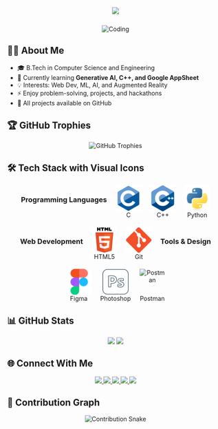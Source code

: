 <h1 align="center">
  <img src="https://readme-typing-svg.herokuapp.com?font=FiraCode&size=35&lines=Hi+I'm+Sarang+Gole!+👋" />
</h1>

<div align="center">
  <img src="https://github.com/user-attachments/assets/24c288ad-ac07-48ed-9caf-f6331a872611" alt="Coding" width="800"/>
</div>

## 👨‍💻 About Me
- 🎓 B.Tech in Computer Science and Engineering  
- 🌱 Currently learning **Generative AI, C++, and Google AppSheet**  
- 💡 Interests: Web Dev, ML, AI, and Augmented Reality  
- ⚡ Enjoy problem-solving, projects, and hackathons  
- 📂 All projects available on GitHub  

## 🏆 GitHub Trophies
<div align="center">
  <img src="https://github-profile-trophy.vercel.app/?username=Saranggole9106&theme=matrix&no-bg=true&no-frame=true&column=8&margin-w=15&margin-h=15" alt="GitHub Trophies" />
</div>

## 🛠️ Tech Stack with Visual Icons

<div align="center" style="display: flex; flex-wrap: wrap; justify-content: center; gap: 20px; margin: 20px 0;">

### Programming Languages
<div style="display: flex; flex-direction: column; align-items: center;">
  <img src="https://raw.githubusercontent.com/devicons/devicon/master/icons/c/c-original.svg" width="60" height="60" alt="C"/>
  <span>C</span>
</div>
<div style="display: flex; flex-direction: column; align-items: center;">
  <img src="https://raw.githubusercontent.com/devicons/devicon/master/icons/cplusplus/cplusplus-original.svg" width="60" height="60" alt="C++"/>
  <span>C++</span>
</div>
<div style="display: flex; flex-direction: column; align-items: center;">
  <img src="https://raw.githubusercontent.com/devicons/devicon/master/icons/python/python-original.svg" width="60" height="60" alt="Python"/>
  <span>Python</span>
</div>

### Web Development
<div style="display: flex; flex-direction: column; align-items: center;">
  <img src="https://raw.githubusercontent.com/devicons/devicon/master/icons/html5/html5-original-wordmark.svg" width="60" height="60" alt="HTML5"/>
  <span>HTML5</span>
</div>
<div style="display: flex; flex-direction: column; align-items: center;">
  <img src="https://raw.githubusercontent.com/devicons/devicon/master/icons/git/git-original.svg" width="60" height="60" alt="Git"/>
  <span>Git</span>
</div>

### Tools & Design
<div style="display: flex; flex-direction: column; align-items: center;">
  <img src="https://raw.githubusercontent.com/devicons/devicon/master/icons/figma/figma-original.svg" width="60" height="60" alt="Figma"/>
  <span>Figma</span>
</div>
<div style="display: flex; flex-direction: column; align-items: center;">
  <img src="https://raw.githubusercontent.com/devicons/devicon/master/icons/photoshop/photoshop-line.svg" width="60" height="60" alt="Photoshop"/>
  <span>Photoshop</span>
</div>
<div style="display: flex; flex-direction: column; align-items: center;">
  <img src="https://www.vectorlogo.zone/logos/getpostman/getpostman-icon.svg" width="60" height="60" alt="Postman"/>
  <span>Postman</span>
</div>
</div>

## 📊 GitHub Stats
<div align="center">
  <img width="45%" src="https://github-readme-stats.vercel.app/api?username=Saranggole9106&show_icons=true&theme=radical" />
  <img width="45%" src="https://github-readme-streak-stats.herokuapp.com/?user=Saranggole9106&theme=radical" />
</div>

## 🌐 Connect With Me
<p align="center">
  <a href="https://twitter.com/SarangGole22017" target="_blank">
    <img src="https://img.shields.io/badge/Twitter-1DA1F2?logo=twitter&logoColor=white&style=for-the-badge" />
  </a>
  <a href="https://linkedin.com/in/sarang-gole-43042831b" target="_blank">
    <img src="https://img.shields.io/badge/LinkedIn-0077B5?logo=linkedin&logoColor=white&style=for-the-badge" />
  </a>
  <a href="https://instagram.com/saranggole9106" target="_blank">
    <img src="https://img.shields.io/badge/Instagram-E4405F?logo=instagram&logoColor=white&style=for-the-badge" />
  </a>
  <a href="https://youtube.com/@saranggole1947" target="_blank">
    <img src="https://img.shields.io/badge/YouTube-FF0000?logo=youtube&logoColor=white&style=for-the-badge" />
  </a>
  <a href="https://snapchat.com/add/saranggole2024" target="_blank">
    <img src="https://img.shields.io/badge/Snapchat-FFFC00?logo=snapchat&logoColor=black&style=for-the-badge" />
  </a>
</p>

## 🐍 Contribution Graph
<p align="center">
  <img src="https://raw.githubusercontent.com/Saranggole9106/Saranggole9106/output/github-contribution-grid-snake.svg" alt="Contribution Snake" />
</p>

